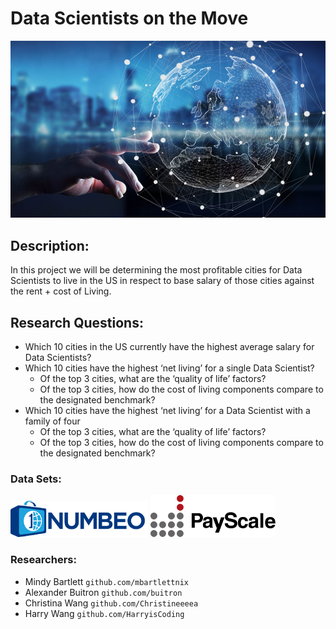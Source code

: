 # Data Scientists on the Move
![data_scientis](./images/ds.jpg)


## Description:
In this project we will be determining the most profitable cities for Data Scientists to live in the US in respect to base salary of those cities against the rent + cost of Living.


## Research Questions:
* Which 10 cities in the US currently have the highest average salary for Data Scientists?
* Which 10 cities have the highest ‘net living’ for a single Data Scientist?
    * Of the top 3 cities, what are the ‘quality of life’ factors?
    * Of the top 3 cities, how do the cost of living components compare to the designated benchmark?
* Which 10 cities have the highest ‘net living’ for a Data Scientist with a family of four
    * Of the top 3 cities, what are the ‘quality of life’ factors?
    * Of the top 3 cities, how do the cost of living components compare to the designated benchmark?


### Data Sets:
![numbeo_logo](./images/numbeo.png)
![payscale_logo](./images/payscale.png)


### Researchers:
* Mindy Bartlett `github.com/mbartlettnix`
* Alexander Buitron `github.com/buitron`
* Christina Wang `github.com/Christineeeea`
* Harry Wang `github.com/HarryisCoding`